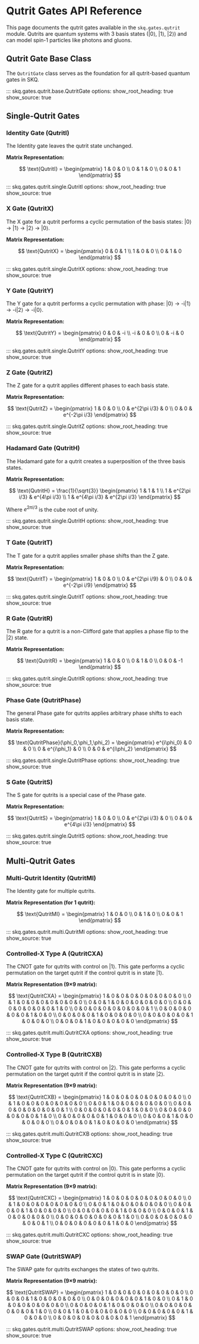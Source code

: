 # Qutrit Gates API Reference

This page documents the qutrit gates available in the `skq.gates.qutrit` module. Qutrits are quantum systems with 3 basis states (|0⟩, |1⟩, |2⟩) and can model spin-1 particles like photons and gluons.

## Qutrit Gate Base Class

The `QutritGate` class serves as the foundation for all qutrit-based quantum gates in SKQ.

::: skq.gates.qutrit.base.QutritGate
    options:
      show_root_heading: true
      show_source: true

## Single-Qutrit Gates

### Identity Gate (QutritI)

The Identity gate leaves the qutrit state unchanged.

**Matrix Representation:**

$$
\text{QutritI} = \begin{pmatrix}
1 & 0 & 0 \\
0 & 1 & 0 \\
0 & 0 & 1
\end{pmatrix}
$$

::: skq.gates.qutrit.single.QutritI
    options:
      show_root_heading: true
      show_source: true

### X Gate (QutritX)

The X gate for a qutrit performs a cyclic permutation of the basis states: |0⟩ → |1⟩ → |2⟩ → |0⟩.

**Matrix Representation:**

$$
\text{QutritX} = \begin{pmatrix}
0 & 0 & 1 \\
1 & 0 & 0 \\
0 & 1 & 0
\end{pmatrix}
$$

::: skq.gates.qutrit.single.QutritX
    options:
      show_root_heading: true
      show_source: true

### Y Gate (QutritY)

The Y gate for a qutrit performs a cyclic permutation with phase: |0⟩ → -i|1⟩ → -i|2⟩ → -i|0⟩.

**Matrix Representation:**

$$
\text{QutritY} = \begin{pmatrix}
0 & 0 & -i \\
-i & 0 & 0 \\
0 & -i & 0
\end{pmatrix}
$$

::: skq.gates.qutrit.single.QutritY
    options:
      show_root_heading: true
      show_source: true

### Z Gate (QutritZ)

The Z gate for a qutrit applies different phases to each basis state.

**Matrix Representation:**

$$
\text{QutritZ} = \begin{pmatrix}
1 & 0 & 0 \\
0 & e^{2\pi i/3} & 0 \\
0 & 0 & e^{-2\pi i/3}
\end{pmatrix}
$$

::: skq.gates.qutrit.single.QutritZ
    options:
      show_root_heading: true
      show_source: true

### Hadamard Gate (QutritH)

The Hadamard gate for a qutrit creates a superposition of the three basis states.

**Matrix Representation:**

$$
\text{QutritH} = \frac{1}{\sqrt{3}} \begin{pmatrix}
1 & 1 & 1 \\
1 & e^{2\pi i/3} & e^{4\pi i/3} \\
1 & e^{4\pi i/3} & e^{2\pi i/3}
\end{pmatrix}
$$

Where $e^{2\pi i/3}$ is the cube root of unity.

::: skq.gates.qutrit.single.QutritH
    options:
      show_root_heading: true
      show_source: true

### T Gate (QutritT)

The T gate for a qutrit applies smaller phase shifts than the Z gate.

**Matrix Representation:**

$$
\text{QutritT} = \begin{pmatrix}
1 & 0 & 0 \\
0 & e^{2\pi i/9} & 0 \\
0 & 0 & e^{-2\pi i/9}
\end{pmatrix}
$$

::: skq.gates.qutrit.single.QutritT
    options:
      show_root_heading: true
      show_source: true

### R Gate (QutritR)

The R gate for a qutrit is a non-Clifford gate that applies a phase flip to the |2⟩ state.

**Matrix Representation:**

$$
\text{QutritR} = \begin{pmatrix}
1 & 0 & 0 \\
0 & 1 & 0 \\
0 & 0 & -1
\end{pmatrix}
$$

::: skq.gates.qutrit.single.QutritR
    options:
      show_root_heading: true
      show_source: true

### Phase Gate (QutritPhase)

The general Phase gate for qutrits applies arbitrary phase shifts to each basis state.

**Matrix Representation:**

$$
\text{QutritPhase}(\phi_0,\phi_1,\phi_2) = \begin{pmatrix}
e^{i\phi_0} & 0 & 0 \\
0 & e^{i\phi_1} & 0 \\
0 & 0 & e^{i\phi_2}
\end{pmatrix}
$$

::: skq.gates.qutrit.single.QutritPhase
    options:
      show_root_heading: true
      show_source: true

### S Gate (QutritS)

The S gate for qutrits is a special case of the Phase gate.

**Matrix Representation:**

$$
\text{QutritS} = \begin{pmatrix}
1 & 0 & 0 \\
0 & e^{2\pi i/3} & 0 \\
0 & 0 & e^{4\pi i/3}
\end{pmatrix}
$$

::: skq.gates.qutrit.single.QutritS
    options:
      show_root_heading: true
      show_source: true

## Multi-Qutrit Gates

### Multi-Qutrit Identity (QutritMI)

The Identity gate for multiple qutrits.

**Matrix Representation (for 1 qutrit):**

$$
\text{QutritMI} = \begin{pmatrix}
1 & 0 & 0 \\
0 & 1 & 0 \\
0 & 0 & 1
\end{pmatrix}
$$

::: skq.gates.qutrit.multi.QutritMI
    options:
      show_root_heading: true
      show_source: true

### Controlled-X Type A (QutritCXA)

The CNOT gate for qutrits with control on |1⟩. This gate performs a cyclic permutation on the target qutrit if the control qutrit is in state |1⟩.

**Matrix Representation (9×9 matrix):**

$$
\text{QutritCXA} = \begin{pmatrix}
1 & 0 & 0 & 0 & 0 & 0 & 0 & 0 & 0 \\
0 & 1 & 0 & 0 & 0 & 0 & 0 & 0 & 0 \\
0 & 0 & 1 & 0 & 0 & 0 & 0 & 0 & 0 \\
0 & 0 & 0 & 0 & 0 & 0 & 0 & 1 & 0 \\
0 & 0 & 0 & 0 & 0 & 0 & 0 & 0 & 1 \\
0 & 0 & 0 & 0 & 0 & 0 & 1 & 0 & 0 \\
0 & 0 & 0 & 0 & 1 & 0 & 0 & 0 & 0 \\
0 & 0 & 0 & 0 & 0 & 1 & 0 & 0 & 0 \\
0 & 0 & 0 & 1 & 0 & 0 & 0 & 0 & 0
\end{pmatrix}
$$

::: skq.gates.qutrit.multi.QutritCXA
    options:
      show_root_heading: true
      show_source: true

### Controlled-X Type B (QutritCXB)

The CNOT gate for qutrits with control on |2⟩. This gate performs a cyclic permutation on the target qutrit if the control qutrit is in state |2⟩.

**Matrix Representation (9×9 matrix):**

$$
\text{QutritCXB} = \begin{pmatrix}
1 & 0 & 0 & 0 & 0 & 0 & 0 & 0 & 0 \\
0 & 1 & 0 & 0 & 0 & 0 & 0 & 0 & 0 \\
0 & 0 & 1 & 0 & 0 & 0 & 0 & 0 & 0 \\
0 & 0 & 0 & 0 & 0 & 0 & 0 & 0 & 1 \\
0 & 0 & 0 & 0 & 0 & 0 & 1 & 0 & 0 \\
0 & 0 & 0 & 0 & 0 & 0 & 0 & 1 & 0 \\
0 & 0 & 0 & 0 & 0 & 1 & 0 & 0 & 0 \\
0 & 0 & 0 & 1 & 0 & 0 & 0 & 0 & 0 \\
0 & 0 & 0 & 0 & 1 & 0 & 0 & 0 & 0
\end{pmatrix}
$$

::: skq.gates.qutrit.multi.QutritCXB
    options:
      show_root_heading: true
      show_source: true

### Controlled-X Type C (QutritCXC)

The CNOT gate for qutrits with control on |0⟩. This gate performs a cyclic permutation on the target qutrit if the control qutrit is in state |0⟩.

**Matrix Representation (9×9 matrix):**

$$
\text{QutritCXC} = \begin{pmatrix}
1 & 0 & 0 & 0 & 0 & 0 & 0 & 0 & 0 \\
0 & 1 & 0 & 0 & 0 & 0 & 0 & 0 & 0 \\
0 & 0 & 1 & 0 & 0 & 0 & 0 & 0 & 0 \\
0 & 0 & 0 & 0 & 1 & 0 & 0 & 0 & 0 \\
0 & 0 & 0 & 0 & 0 & 1 & 0 & 0 & 0 \\
0 & 0 & 0 & 1 & 0 & 0 & 0 & 0 & 0 \\
0 & 0 & 0 & 0 & 0 & 0 & 0 & 1 & 0 \\
0 & 0 & 0 & 0 & 0 & 0 & 0 & 0 & 1 \\
0 & 0 & 0 & 0 & 0 & 0 & 1 & 0 & 0
\end{pmatrix}
$$

::: skq.gates.qutrit.multi.QutritCXC
    options:
      show_root_heading: true
      show_source: true

### SWAP Gate (QutritSWAP)

The SWAP gate for qutrits exchanges the states of two qutrits.

**Matrix Representation (9×9 matrix):**

$$
\text{QutritSWAP} = \begin{pmatrix}
1 & 0 & 0 & 0 & 0 & 0 & 0 & 0 & 0 \\
0 & 0 & 0 & 1 & 0 & 0 & 0 & 0 & 0 \\
0 & 0 & 0 & 0 & 0 & 0 & 1 & 0 & 0 \\
0 & 1 & 0 & 0 & 0 & 0 & 0 & 0 & 0 \\
0 & 0 & 0 & 0 & 1 & 0 & 0 & 0 & 0 \\
0 & 0 & 0 & 0 & 0 & 0 & 0 & 1 & 0 \\
0 & 0 & 1 & 0 & 0 & 0 & 0 & 0 & 0 \\
0 & 0 & 0 & 0 & 0 & 1 & 0 & 0 & 0 \\
0 & 0 & 0 & 0 & 0 & 0 & 0 & 0 & 1
\end{pmatrix}
$$

::: skq.gates.qutrit.multi.QutritSWAP
    options:
      show_root_heading: true
      show_source: true 